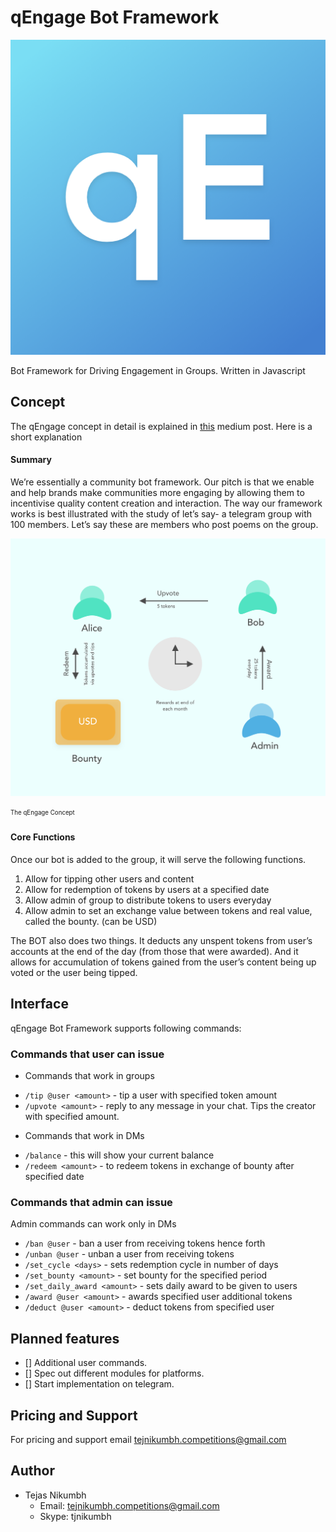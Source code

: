 qEngage Bot Framework
=====================

![alt text](resources/logo@2x.png)

Bot Framework for Driving Engagement in Groups. Written in Javascript

## Concept
The qEngage concept in detail is explained in [this](https://medium.com/qengage/qengage-core-features-and-concept-map-ce063ef1185f) medium post. Here is a short explanation

#### Summary
We’re essentially a community bot framework. Our pitch is that we enable and help brands make communities more engaging by allowing them to incentivise quality content creation and interaction. The way our framework works is best illustrated with the study of let’s say- a telegram group with 100 members. Let’s say these are members who post poems on the group.

![alt text](resources/concept@3x.png)

<sub><sup>The qEngage Concept</sup></sub>

#### Core Functions
Once our bot is added to the group, it will serve the following functions.
1. Allow for tipping other users and content
2. Allow for redemption of tokens by users at a specified date
3. Allow admin of group to distribute tokens to users everyday
4. Allow admin to set an exchange value between tokens and real value, called the bounty. (can be USD)

The BOT also does two things. It deducts any unspent tokens from user’s accounts at the end of the day (from those that were awarded). And it allows for accumulation of tokens gained from the user’s content being up voted or the user being tipped.


## Interface
qEngage Bot Framework supports following commands:

### Commands that user can issue

- Commands that work in groups
* `/tip @user <amount>`  - tip a user with specified token amount
* `/upvote <amount>` - reply to any message in your chat. Tips the creator with specified amount.

- Commands that work in DMs
* `/balance` - this will show your current balance
* `/redeem <amount>` - to redeem tokens in exchange of bounty after specified date

### Commands that admin can issue

Admin commands can work only in DMs

* `/ban @user` - ban a user from receiving tokens hence forth
* `/unban @user` - unban a user from receiving tokens
* `/set_cycle <days>` - sets redemption cycle in number of days
* `/set_bounty <amount>` - set bounty for the specified period
* `/set_daily_award <amount>` - sets daily award to be given to users
* `/award @user <amount>` - awards specified user additional tokens
* `/deduct @user <amount>` - deduct tokens from specified user

## Planned features

- [] Additional user commands.
- [] Spec out different modules for platforms.
- [] Start implementation on telegram.

## Pricing and Support
 For pricing and support email tejnikumbh.competitions@gmail.com

 ## Author
 - Tejas Nikumbh
   - Email: tejnikumbh.competitions@gmail.com
   - Skype: tjnikumbh
